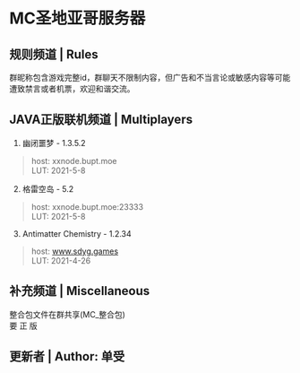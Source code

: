 # MC圣地亚哥服务器

## 规则频道 | Rules
群昵称包含游戏完整id，群聊天不限制内容，但广告和不当言论或敏感内容等可能遭致禁言或者机票，欢迎和谐交流。  
  
## JAVA正版联机频道 | Multiplayers
1. 幽闭噩梦 - 1.3.5.2  
> host: xxnode.bupt.moe  
> LUT: 2021-5-8  

2. 格雷空岛 - 5.2  
> host: xxnode.bupt.moe:23333  
> LUT: 2021-5-8  

3. Antimatter Chemistry - 1.2.34  
> host: www.sdyg.games  
> LUT: 2021-4-26  

## 补充频道 | Miscellaneous
整合包文件在群共享(MC_整合包)  
要 正 版  

## 更新者 | Author: 单受
